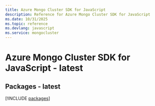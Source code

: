 ```yaml
---
title: Azure Mongo Cluster SDK for JavaScript
description: Reference for Azure Mongo Cluster SDK for JavaScript
ms.date: 10/31/2025
ms.topic: reference
ms.devlang: javascript
ms.service: mongocluster
---
```

# Azure Mongo Cluster SDK for JavaScript - latest
## Packages - latest
[!INCLUDE [packages](mongo-cluster-index.md)]